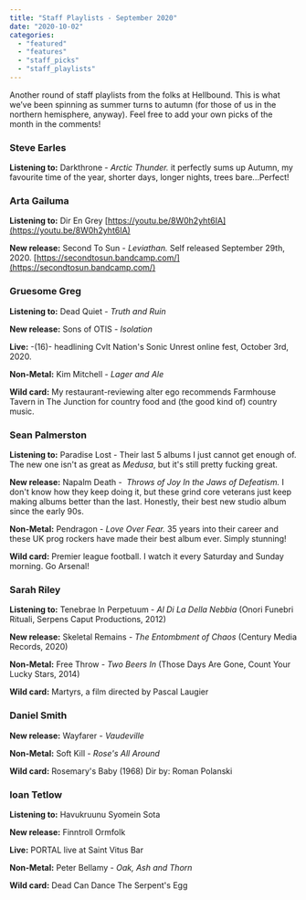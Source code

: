 ```yaml
---
title: "Staff Playlists - September 2020"
date: "2020-10-02"
categories: 
  - "featured"
  - "features"
  - "staff_picks"
  - "staff_playlists"
---
```


Another round of staff playlists from the folks at Hellbound. This is what we’ve been spinning as summer turns to autumn (for those of us in the northern hemisphere, anyway). Feel free to add your own picks of the month in the comments!

### Steve Earles

**Listening to:** Darkthrone - _Arctic Thunder._ it perfectly sums up Autumn, my favourite time of the year, shorter days, longer nights, trees bare...Perfect!

### Arta Gailuma

**Listening to:** Dir En Grey [https://youtu.be/8W0h2yht6IA](https://youtu.be/8W0h2yht6IA)

**New release:** Second To Sun - _Leviathan._ Self released September 29th, 2020. [https://secondtosun.bandcamp.com/](https://secondtosun.bandcamp.com/)

### Gruesome Greg

**Listening to:** Dead Quiet - _Truth and Ruin_

**New release:** Sons of OTIS - _Isolation_

**Live:** -(16)- headlining Cvlt Nation's Sonic Unrest online fest, October 3rd, 2020.

**Non-Metal:** Kim Mitchell - _Lager and Ale_

**Wild card:** My restaurant-reviewing alter ego recommends Farmhouse Tavern in The Junction for country food and (the good kind of) country music.

### Sean Palmerston

**Listening to:** Paradise Lost - Their last 5 albums I just cannot get enough of. The new one isn't as great as _Medusa_, but it's still pretty fucking great.

****New release:**** Napalm Death -  _Throws of Joy In the Jaws of Defeatism._ I don't know how they keep doing it, but these grind core veterans just keep making albums better than the last. Honestly, their best new studio album since the early 90s.

****Non-Metal:**** Pendragon - _Love Over Fear._ 35 years into their career and these UK prog rockers have made their best album ever. Simply stunning!

**Wild card:** Premier league football. I watch it every Saturday and Sunday morning. Go Arsenal! 

### Sarah Riley

**Listening to:** Tenebrae In Perpetuum - _Al Di La Della Nebbia_ (Onori Funebri Rituali, Serpens Caput Productions, 2012)

**New release:** Skeletal Remains - _The Entombment of Chaos_ (Century Media Records, 2020)

**Non-Metal:** Free Throw - _Two Beers In_ (Those Days Are Gone, Count Your Lucky Stars, 2014) 

**Wild card:** Martyrs, a film directed by Pascal Laugier

### Daniel Smith

**New release:** Wayfarer - _Vaudeville_ 

**Non-Metal:** Soft Kill - _Rose's All Around_

**Wild card:** Rosemary's Baby (1968) Dir by: Roman Polanski 

### Ioan Tetlow

**Listening to:** Havukruunu Syomein Sota

**New release:** Finntroll Ormfolk

**Live:** PORTAL live at Saint Vitus Bar

**Non-Metal:** Peter Bellamy - _Oak, Ash and Thorn_ 

**Wild card:** Dead Can Dance The Serpent's Egg
